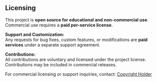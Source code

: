 ## Licensing

This project is **open source for educational and non-commercial use**.  
Commercial use requires a **paid per-service license**.

**Support and Customization:**  
Any requests for bug fixes, custom features, or modifications are **paid services** under a separate support agreement.

**Contributions:**  
All contributions are voluntary and licensed under the project license. Contributions may be included in commercial releases.  

For commercial licensing or support inquiries, contact: [Copyright Holder](mailto:kccarter32%40gmail.com?subject=RM%20/%20Hybrid%20ORM%20Inquiry)
